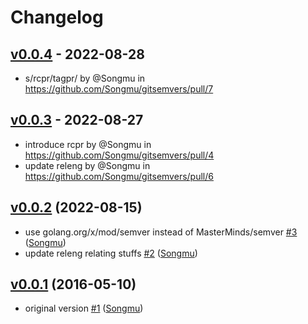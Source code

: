 # Changelog

## [v0.0.4](https://github.com/Songmu/gitsemvers/compare/v0.0.3...v0.0.4) - 2022-08-28
- s/rcpr/tagpr/ by @Songmu in https://github.com/Songmu/gitsemvers/pull/7

## [v0.0.3](https://github.com/Songmu/gitsemvers/compare/v0.0.2...v0.0.3) - 2022-08-27
- introduce rcpr by @Songmu in https://github.com/Songmu/gitsemvers/pull/4
- update releng by @Songmu in https://github.com/Songmu/gitsemvers/pull/6

## [v0.0.2](https://github.com/Songmu/gitsemvers/compare/v0.0.1...v0.0.2) (2022-08-15)

* use golang.org/x/mod/semver instead of MasterMinds/semver [#3](https://github.com/Songmu/gitsemvers/pull/3) ([Songmu](https://github.com/Songmu))
* update releng relating stuffs [#2](https://github.com/Songmu/gitsemvers/pull/2) ([Songmu](https://github.com/Songmu))

## [v0.0.1](https://github.com/Songmu/gitsemvers/compare/1f10955a167b...v0.0.1) (2016-05-10)

* original version [#1](https://github.com/Songmu/gitsemvers/pull/1) ([Songmu](https://github.com/Songmu))
